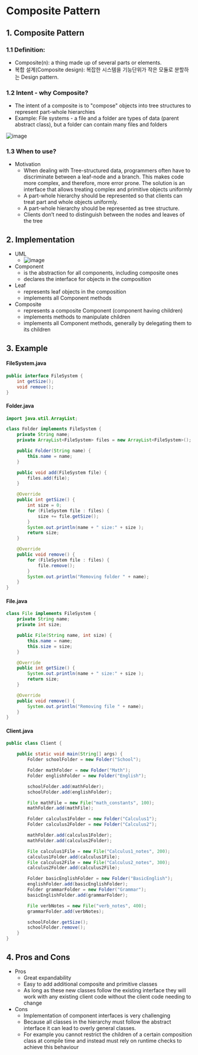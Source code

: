 # Composite Pattern

## 1. Composite Pattern

### 1.1 Definition:
* Composite(n):  a thing made up of several parts or elements.
* 복합 설계(Composite design): 복잡한 시스템을 기능단위가 작은 모듈로 분할하는 Design pattern.

### 1.2 Intent - why Composite?
- The intent of a composite is to "compose" objects into tree structures to represent part-whole hierarchies
- Example: File systems - a file and a folder are types of data (parent abstract class), but a folder can contain many files and folders

![image](https://user-images.githubusercontent.com/77429796/192131337-0698b640-1c01-4acc-a3c9-8a8bf15dde86.png)

### 1.3 When to use?
- Motivation
  * When dealing with Tree-structured data, programmers often have to discriminate between a leaf-node and a branch. This makes code more complex, 
    and therefore, more error prone. The solution is an interface that allows treating complex and primitive objects uniformly
  * A part-whole hierarchy should be represented so that clients can treat part and whole objects uniformly.
  * A part-whole hierarchy should be represented as tree structure.
  * Clients don’t need to distinguish between the nodes and leaves of the tree

## 2. Implementation
- UML
  * ![image](https://user-images.githubusercontent.com/77429796/192131467-fd0edd0b-247c-44d6-8138-3a63c04735cb.png)
- Component
  * is the abstraction for all components, including composite ones
  * declares the interface for objects in the composition
- Leaf
  * represents leaf objects in the composition
  * implements all Component methods
- Composite
  * represents a composite Component (component having children)
  * implements methods to manipulate children
  * implements all Component methods, generally by delegating them to its children

## 3. Example

#### FileSystem.java
```Java
public interface FileSystem {
    int getSize();
    void remove();
}
```

 #### Folder.java
```Java
import java.util.ArrayList;

class Folder implements FileSystem {
    private String name;
    private ArrayList<FileSystem> files = new ArrayList<FileSystem>();

    public Folder(String name) {
        this.name = name;
    }

    public void add(FileSystem file) {
        files.add(file);
    }

    @Override
    public int getSize() {
        int size = 0;
        for (FileSystem file : files) {
            size += file.getSize();
        }
        System.out.println(name + " size:" + size );
        return size;
    }

    @Override
    public void remove() {
        for (FileSystem file : files) {
            file.remove();
        }
        System.out.println("Removing folder " + name);
    }
}
```

 #### File.java
```Java
class File implements FileSystem {
    private String name;
    private int size;

    public File(String name, int size) {
        this.name = name;
        this.size = size;
    }

    @Override
    public int getSize() {
        System.out.println(name + " size:" + size );
        return size;
    }

    @Override
    public void remove() {
        System.out.println("Removing file " + name);
    }
}
```

 #### Client.java
```Java
public class Client {

    public static void main(String[] args) {
        Folder schoolFolder = new Folder("School");

        Folder mathFolder = new Folder("Math");
        Folder englishFolder = new Folder("English");

        schoolFolder.add(mathFolder);
        schoolFolder.add(englishFolder);

        File mathFile = new File("math_constants", 100);
        mathFolder.add(mathFile);

        Folder calculus1Folder = new Folder("Calculus1");
        Folder calculus2Folder = new Folder("Calculus2");

        mathFolder.add(calculus1Folder);
        mathFolder.add(calculus2Folder);

        File calculus1File = new File("Calculus1_notes", 200);
        calculus1Folder.add(calculus1File);
        File calculus2File = new File("Calculus2_notes", 300);
        calculus2Folder.add(calculus2File);

        Folder basicEnglishFolder = new Folder("BasicEnglish");
        englishFolder.add(basicEnglishFolder);
        Folder grammarFolder = new Folder("Grammar");
        basicEnglishFolder.add(grammarFolder);

        File verbNotes = new File("verb_notes", 400);
        grammarFolder.add(verbNotes);

        schoolFolder.getSize();
        schoolFolder.remove();
    }
}

```

## 4. Pros and Cons
- Pros
  * Great expandability
  * Easy to add additional composite and primitive classes
  * As long as these new classes follow the existing interface they will work with
any existing client code without the client code needing to change
- Cons
  * Implementation of component interfaces is very challenging
  * Because all classes in the hierarchy must follow the abstract interface it can lead to overly general classes. 
  * For example you cannot restrict the children of a certain composition class at compile time and instead must rely on runtime checks to achieve this behaviour

